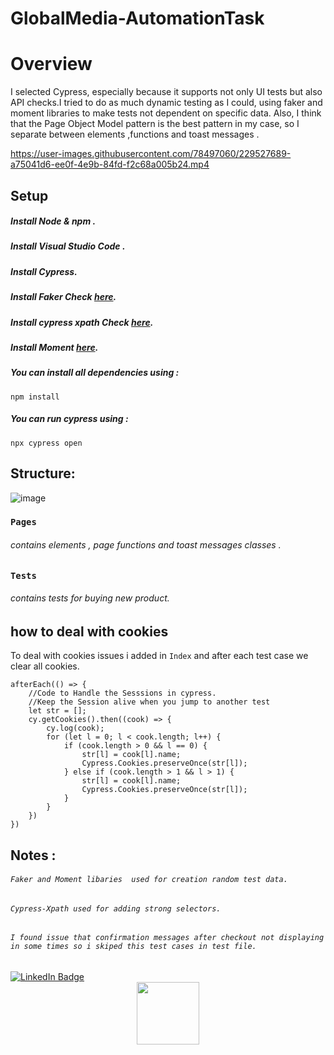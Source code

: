 # GlobalMedia-AutomationTask

# Overview
I selected Cypress, especially because it supports not only UI tests but also API checks.I tried to do as much dynamic testing as I could, using faker and moment libraries to make tests not dependent on specific data.
Also, I think that the Page Object Model pattern is the best pattern in my case, so I separate between elements ,functions and toast messages .

https://user-images.githubusercontent.com/78497060/229527689-a75041d6-ee0f-4e9b-84fd-f2c68a005b24.mp4


## Setup

##### Install Node & npm .
##### Install Visual Studio Code .
##### Install Cypress.
##### Install Faker Check [here](https://www.npmjs.com/package/@faker-js/faker).
##### Install cypress xpath Check [here](https://www.npmjs.com/package/@cypress/xpath).
##### Install Moment [here](https://www.npmjs.com/package/moment).
##### You can install all dependencies using :
```
npm install 
```
##### You can run cypress using :
```
npx cypress open
```

## Structure:
![image](https://user-images.githubusercontent.com/78497060/229496713-3cf288fb-a4a6-4284-b538-7d7e0783fcf2.png)
### `Pages`

###### contains elements , page functions and toast messages classes .

### `Tests`
###### contains tests for buying new product.

## how to deal with cookies 
To deal with cookies issues i added in `Index` and after each test case we clear all cookies.
```
afterEach(() => {
    //Code to Handle the Sesssions in cypress.
    //Keep the Session alive when you jump to another test
    let str = [];
    cy.getCookies().then((cook) => {
        cy.log(cook);
        for (let l = 0; l < cook.length; l++) {
            if (cook.length > 0 && l == 0) {
                str[l] = cook[l].name;
                Cypress.Cookies.preserveOnce(str[l]);
            } else if (cook.length > 1 && l > 1) {
                str[l] = cook[l].name;
                Cypress.Cookies.preserveOnce(str[l]);
            }
        }
    })
})
```

## Notes :
###### `Faker and Moment libaries  used for creation random test data.`
###### `Cypress-Xpath used for adding strong selectors.`
###### `I found issue that confirmation messages after checkout not displaying in some times so i skiped this test cases in test file.`




<div id="badges">
  <a href="https://www.linkedin.com/in/sara-nagy-elzahry/">
    <img src="https://img.shields.io/badge/LinkedIn-blue?style=for-the-badge&logo=linkedin&logoColor=white" alt="LinkedIn Badge"/>
  </a>
</div>
<div id="header" align="center">
  <img src="https://media.giphy.com/media/M9gbBd9nbDrOTu1Mqx/giphy.gif" width="100"/>
</div>
